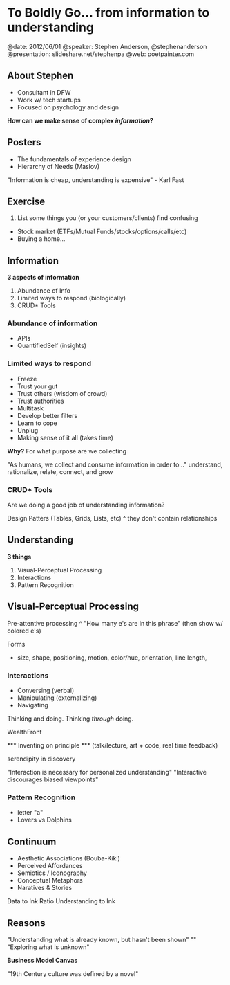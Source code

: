 # To Boldly Go… from information to understanding
@date: 2012/06/01
@speaker: Stephen Anderson, @stephenanderson	
@presentation: slideshare.net/stephenpa
@web: poetpainter.com

## About Stephen
- Consultant in DFW
- Work w/ tech startups
- Focused on psychology and design

**How can we make sense of complex *information*?**

## Posters
- The fundamentals of experience design
- Hierarchy of Needs (Maslov)

"Information is cheap, understanding is expensive" - Karl Fast

## Exercise
1. List some things you (or your customers/clients) find confusing
- Stock market (ETFs/Mutual Funds/stocks/options/calls/etc)
- Buying a home…

## Information
**3 aspects of information**
1. Abundance of Info
2. Limited ways to respond (biologically)
3. CRUD* Tools

### Abundance of information
- APIs
- QuantifiedSelf (insights)

### Limited ways to respond
- Freeze
- Trust your gut
- Trust others (wisdom of crowd)
- Trust authorities
- Multitask
- Develop better filters
- Learn to cope
- Unplug
- Making sense of it all (takes time)

**Why?**
For what purpose are we collecting

"As humans, we collect and consume information in order to…"
understand, rationalize, relate, connect, and grow

### CRUD* Tools
Are we doing a good job of understanding information?

Design Patters (Tables, Grids, Lists, etc)
^ they don't contain relationships

## Understanding
**3 things**
1. Visual-Perceptual Processing
2. Interactions
3. Pattern Recognition

## Visual-Perceptual Processing

Pre-attentive processing
^ "How many e's are in this phrase" (then show w/ colored e's)

Forms
- size, shape, positioning, motion, color/hue, orientation, line length, 

### Interactions
- Conversing (verbal)
- Manipulating (externalizing)
- Navigating

Thinking and doing.
Thinking *through* doing.

WealthFront

*** Inventing on principle *** (talk/lecture, art + code, real time feedback)

serendipity in discovery

"Interaction is necessary for personalized understanding"
"Interactive discourages biased viewpoints"

### Pattern Recognition
- letter "a"
- Lovers vs Dolphins

## Continuum
- Aesthetic Associations (Bouba-Kiki)
- Perceived Affordances
- Semiotics / Iconography
- Conceptual Metaphors
- Naratives & Stories

Data to Ink Ratio
Understanding to Ink

## Reasons
"Understanding what is already known, but hasn't been shown"
""
"Exploring what is unknown"

**Business Model Canvas**

"19th Century culture was defined by a novel"